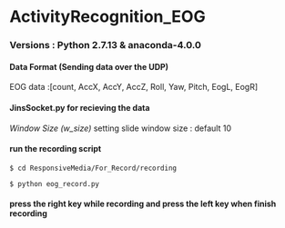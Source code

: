 # ActivityRecognition_EOG

### Versions : Python 2.7.13 & anaconda-4.0.0

#### Data Format (Sending data over the UDP)

EOG data :[count, AccX, AccY, AccZ, Roll, Yaw, Pitch, EogL, EogR]

#### JinsSocket.py for recieving the data

*Window Size (w_size)* setting slide window size : default 10


#### run the recording script

```
$ cd ResponsiveMedia/For_Record/recording
```

```
$ python eog_record.py
```

#### press the right key while recording and press the left key when finish recording












